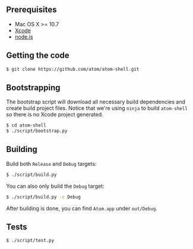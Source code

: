 ## Prerequisites

* Mac OS X >= 10.7
* [Xcode](https://developer.apple.com/technologies/tools/)
* [node.js](http://nodejs.org)

## Getting the code

```bash
$ git clone https://github.com/atom/atom-shell.git
```

## Bootstrapping

The bootstrap script will download all necessary build dependencies and create build project files. Notice that we're using `ninja` to build `atom-shell` so there is no Xcode project generated.

```bash
$ cd atom-shell
$ ./script/bootstrap.py
```

## Building

Build both `Release` and `Debug` targets:

```bash
$ ./script/build.py
```

You can also only build the `Debug` target:

```bash
$ ./script/build.py -c Debug
```

After building is done, you can find `Atom.app` under `out/Debug`.

## Tests

```bash
$ ./script/test.py
```
